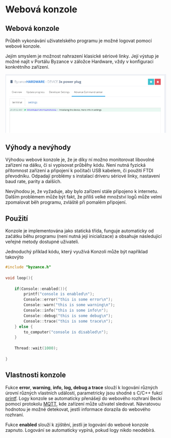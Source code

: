 # Webová konzole

## Webová konzole

Průběh vykonávání uživatelského programu je možné logovat pomocí webové konzole.

Jejím smyslem je možnost nahrazení klasické sériové linky. Její výstup je možné najít v Portálu Byzance v záložce Hardware, vždy v konfiguraci konkrétního zařízení.

![](../../.gitbook/assets/console.PNG)

## Výhody a nevýhody

Výhodou webové konzole je, že je díky ní možno monitorovat libovolné zařízení na dálku, či si vypisovat průběhy kódu. Není nutná fyzická přítomnost zařízení a připojení k počítači USB kabelem, či použití FTDI převodníku. Odpadají problémy s instalací driveru sériové linky, nastavení baud rate, parity a dalších.

Nevýhodou je, že vyžaduje, aby bylo zařízení stále připojeno k internetu. Dalším problémem může být fakt, že příliš velké množství logů může velmi zpomalovat běh programu, zvláště při pomalém připojení.

## Použití

Konzole je implementována jako statická třída, funguje automaticky od začátku běhu programu \(není nutná její inicializace\) a obsahuje následující veřejné metody dostupné uživateli.

Jednoduchý příklad kódu, který využívá Konzoli může být například takovýto

```cpp
#include "byzance.h"

void loop(){

    if(Console::enabled()){
        printf("console is enabled\n");
        Console::error("this is some error\n");
        Console::warn("this is some warning\n");
        Console::info("this is some info\n");
        Console::debug("this is some debug\n");
        Console::trace("this is some trace\n");
    } else {
        to_computer("console is disabled\n");
    }

    Thread::wait(1000);

}
```

## Vlastnosti konzole

Fukce **error**, **warning**, **info,** **log, debug a trace** slouží k logování různých úrovní různých vlastních událostí, parametricky jsou shodné s C/C++ fukcí [printf](http://www.cplusplus.com/reference/cstdio/printf/). Logy konzole se automaticky přenášejí do webového rozhraní Becki pomocí protokolu [MQTT](../konektivita/komunikace-s-portalem.md), kde zařízení může uživatel sledovat. Návratovou hodnotou je možné detekovat, jestli informace dorazila do webového rozhraní.

Fukce **enabled** slouží k zjištění, jestli je logování do webové konzole zapnuto. Logování se automaticky vypíná, pokud logy nikdo neodebírá.

